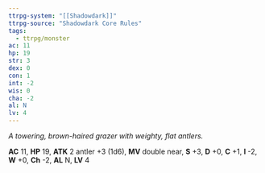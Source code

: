 ```yaml
---
ttrpg-system: "[[Shadowdark]]"
ttrpg-source: "Shadowdark Core Rules"
tags:
  - ttrpg/monster
ac: 11
hp: 19
str: 3
dex: 0
con: 1
int: -2
wis: 0
cha: -2
al: N
lv: 4
---
```


_A towering, brown-haired grazer with weighty, flat antlers._

**AC** 11, **HP** 19, **ATK** 2 antler +3 (1d6), **MV** double near, **S** +3, **D** +0, **C** +1, **I** -2, **W** +0, **Ch** -2, **AL** N, **LV** 4



